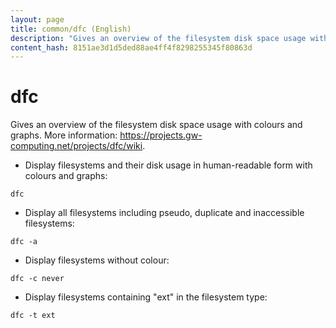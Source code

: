 ```yaml
---
layout: page
title: common/dfc (English)
description: "Gives an overview of the filesystem disk space usage with colours and graphs."
content_hash: 8151ae3d1d5ded88ae4ff4f8298255345f80863d
---
```

# dfc

Gives an overview of the filesystem disk space usage with colours and graphs.
More information: <https://projects.gw-computing.net/projects/dfc/wiki>.

- Display filesystems and their disk usage in human-readable form with colours and graphs:

`dfc`

- Display all filesystems including pseudo, duplicate and inaccessible filesystems:

`dfc -a`

- Display filesystems without colour:

`dfc -c never`

- Display filesystems containing "ext" in the filesystem type:

`dfc -t ext`
